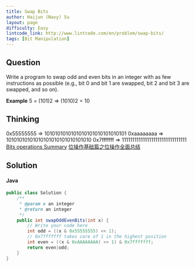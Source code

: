 ```yaml
---
title: Swap Bits
author: Haijun (Navy) Su
layout: page
difficulty: Easy
lintcode_link: http://www.lintcode.com/en/problem/swap-bits/
tags: [Bit Manipulation]
---
```

## Question
Write a program to swap odd and even bits in an integer with as few instructions as possible (e.g., bit 0 and bit 1 are swapped, bit 2 and bit 3 are swapped, and so on).

**Example**
5 = (101)2 => (1010)2 = 10

## Thinking
0x55555555 => 1010101010101010101010101010101
0xaaaaaaaa => 10101010101010101010101010101010
0x7fffffff => 1111111111111111111111111111111
[Bits operations Summary](/bits-operation-summary/)
[位操作基础篇之位操作全面总结](http://blog.csdn.net/morewindows/article/details/7354571)

## Solution
#### Java
~~~java
public class Solution {
    /**
     * @param x an integer
     * @return an integer
     */
    public int swapOddEvenBits(int x) {
        // Write your code here
        int odd = ((x & 0x55555555) << 1);
		// 0x7fffffff takes care of 1 in the highest position
        int even = ((x & 0xAAAAAAAA) >> 1) & 0x7fffffff; 
        return even|odd;    
    }
}
~~~

